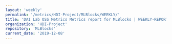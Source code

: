 ```yaml
---
layout: 'weekly'
permalink: '/metrics/HDI-Project/MLBlocks/WEEKLY/'
title: 'DAI Lab OSS Metrics Metrics report for MLBlocks | WEEKLY-REPORT-2019-12-08'
organization: 'HDI-Project'
repository: 'MLBlocks'
current_date: '2019-12-08'
---
```

